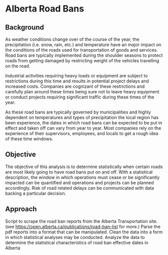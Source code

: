 # Alberta Road Bans

## Background
As weather conditions change over of the course of the year, the precipitation (i.e. snow, rain, etc.) and temperature have an major impact on the conditions of the roads used for transportation of goods and services. Road bans are typically implemented during the shoulder seasons to protect roads from getting damaged by restricting weight of the vehicles travelling on the road.

Industrial activities requiring heavy loads or equipment are subject to restrictions during this time and results in potential project delays and increased costs. Companies are cognizant of these restrictions and carefully plan around these times being sure not to leave heavy equipment or conduct projects requiring significant traffic during these times of the year.

As these road bans are typically governed by municipalities and highly dependent on temperatures and types of precipitation the local region has been experience, the dates in which road bans can be expected to be put in effect and taken off can vary from year to year. Most companies rely on the experience of their supervisors, employees, and locals to get a rough idea of these time windows. 

## Objective
The objective of this analysis is to determine statistically when certain roads are most likely going to have road bans put on and off. With a statistical description, the window in which operations must cease or be significantly impacted can be quantified and operations and projects can be planned accordingly. Risk of road related delays can be communicated with data backing a particular decision.

## Approach
Script to scrape the road ban reports from the Alberta Transportation site. (see https://open.alberta.ca/publications/road-ban-list for more.)
Parse the pdf reports into a format that can be manipulated.
Clean the data into a form in which statistical analyses may be conducted.
Analyze the data to determine the statistical characteristics of road ban effective dates in Alberta

